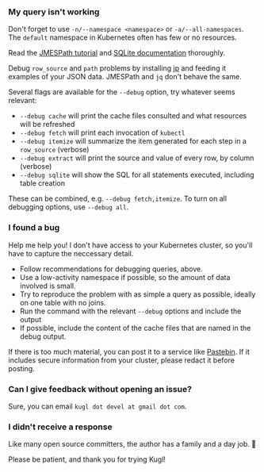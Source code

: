
### My query isn't working

Don't forget to use `-n/--namespace <namespace>` or `-a/--all-namespaces`.  The `default` namespace in
Kubernetes often has few or no resources.

Read the [JMESPath tutorial](https://jmespath.org/tutorial.html) 
and [SQLite documentation](https://www.sqlite.org/docs.html) thoroughly.

Debug `row_source` and `path` problems by installing [jp](https://github.com/jmespath/jp) and feeding
it examples of your JSON data.  JMESPath and `jq` don't behave the same.

Several flags are available for the `--debug` option, try whatever seems relevant:
* `--debug cache` will print the cache files consulted and what resources will be refreshed
* `--debug fetch` will print each invocation of `kubectl`
* `--debug itemize` will summarize the item generated for each step in a `row_source` (verbose)
* `--debug extract` will print the source and value of every row, by column (verbose)
* `--debug sqlite` will show the SQL for all statements executed, including table creation

These can be combined, e.g. `--debug fetch,itemize`.  To turn on all debugging options, use `--debug all`.

### I found a bug

Help me help you!  I don't have access to your Kubernetes cluster, so you'll have to capture the
neccessary detail.

* Follow recommendations for debugging queries, above.
* Use a low-activity namespace if possible, so the amount of data involved is small.
* Try to reproduce the problem with as simple a query as possible, ideally on one table with no joins.
* Run the command with the relevant `--debug` options and include the output
* If possible, include the content of the cache files that are named in the debug output.

If there is too much material, you can post it to a service like [Pastebin](https://pastebin.com).
If it includes secure information from your cluster, please redact it before posting.

### Can I give feedback without opening an issue?

Sure, you can email `kugl dot devel at gmail dot com`.

### I didn't receive a response

Like many open source committers, the author has a family and a day job.  🙂

Please be patient, and thank you for trying Kugl!
